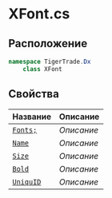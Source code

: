 
# XFont.cs
## Расположение
```csharp
namespace TigerTrade.Dx  
    class XFont
```

## Свойства
| Название | Описание |
| --- | --- |
| [`Fonts;`](./Свойства/Fonts;.md) | *Описание* |
| [`Name`](./Свойства/Name.md) | *Описание* |
| [`Size`](./Свойства/Size.md) | *Описание* |
| [`Bold`](./Свойства/Bold.md) | *Описание* |
| [`UniquID`](./Свойства/UniquID.md) | *Описание* |
